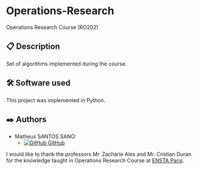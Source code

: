 # Operations-Research
Operations Research Course (RO202)

## 📋 Description

Set of algorithms implemented during the course.

## 🛠️ Software used

This project was implemented in Python.

## ✒️ Authors

- Matheus SANTOS SANO:
    - [![GitHub](https://i.stack.imgur.com/tskMh.png) GitHub](https://github.com/matsano)

I would like to thank the professors Mr. Zacharie Ales and Mr. Cristian Duran for the knowledge taught in Operations Research Course at [ENSTA Paris](https://www.ensta-paris.fr/).

